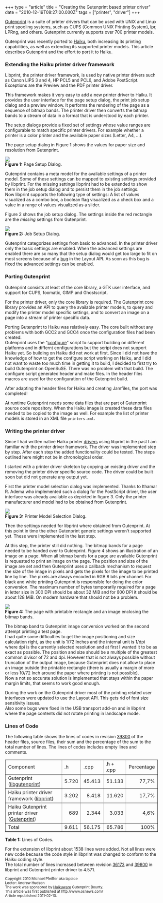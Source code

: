 +++
type = "article"
title = "Creating the Gutenprint based printer driver"
date = "2010-12-19T08:27:00.000Z"
tags = ["printer", "driver"]
+++

<p>
<a href="http://gutenprint.sourceforge.net/">Gutenprint</a> is a suite of printer drivers that can be used with UNIX and Linux print spooling systems, such as CUPS (Common UNIX Printing System), lpr, LPRng, and others. Gutenprint currently supports over 700 printer models. </p>
</p>
<p>
Gutenprint was recently ported to <a href="http://haiku-os.org">Haiku</a>, both increasing its printing capabilities, as well as extending its supported printer models. This article describes Gutenprint and the effort to port it to Haiku.
</p>
<!--break-->
<h3>Extending the Haiku printer driver framework</h3>
<p>
Libprint, the printer driver framework, is used by native printer drivers such as Canon LIPS 3 and 4, HP PCL5 and PCL6, and Adobe PostScript. Exceptions are the Preview and the PDF printer driver.
</p>

<p>
This framework makes it very easy to add a new printer driver to Haiku. It provides the user interface for the page setup dialog, the print job setup dialog and a preview window. It performs the rendering of the page as a sequence of bitmap bands. The printer driver then converts the bitmap bands to a stream of data in a format that is understood by each printer.
</p>

<p>
The setup dialogs provide a fixed set of settings whose value ranges are configurable to match specific printer drivers. For example whether a printer is a color printer and the available paper sizes (Letter, A4, ...).
</p>

<p>
The page setup dialog in Figure 1 shows the values for paper size and resolution from Gutenprint.
</p>
<img src="/files/GutenprintDriver_PageSetup_Annotated.png"/><br>
<b>Figure 1:</b> Page Setup Dialog.<br>

<p>
Gutenprint contains a meta model for the available settings of a printer model. Some of these settings can be mapped to existing settings provided by libprint. For the missing settings libprint had to be extended to show them in the job setup dialog and to persist them in the job settings.<br>
Now libprint supports the following type of settings: A list of values visualized as a combo box, a boolean flag visualized as a check box and a value in a range of values visualized as a slider.
</p>

<p>
Figure 2 shows the job setup dialog. The settings inside the red rectangle are the <i>missing</i> settings from Gutenprint.
</p>

<img src="/files/GutenprintDriver_JobSetup_Annotated.png"/><br>
<b>Figure 2:</b> Job Setup Dialog.<br>

<p>
Gutenprint categorizes settings from basic to advanced. In the printer driver only the basic settings are enabled. When the advanced settings are enabled there are so many that the setup dialog would get too large to fit on most screens because of a <a href="http://www.freelists.org/post/haiku-development/Putting-a-BGridView-inside-BScrollView,8">bug</a> in the Layout API. As soon as this bug is fixed the advanced settings can be enabled.
</p>

<h3>Porting Gutenprint</h3>
<p>
Gutenprint consists at least of the core library, a GTK user interface, and support for CUPS, foomatic, GIMP and Ghostscript.
</p>

<p>
For the printer driver, only the core library is required. The Gutenprint core library provides an API to query the available printer models, to query and modify the printer model specific settings, and to convert an image on a page into a stream of printer specific data.
</p>

<p>
Porting Gutenprint to Haiku was relatively easy. The core built without any problems with both GCC2 and GCC4 once the configuration files had been created.</br>
Gutenprint uses the &quot;<a href="http://www.gnu.org/software/autoconf/manual/autoconf.html">configure</a>&quot; script to support building on different platforms and in differnt configurations but the script does not support Haiku yet. So building on Haiku did not work at first. Since I did not have the knowledge of how to get the configure script working on Haiku, and I did not want to waste too much time in getting it to build, I decided to first try to build Gutenprint on OpenSuSE. There was no problem with that build. The configure script generated header and make files. In the header files macros are used for the configuration of the Gutenprint build.
</p>
<p>
After adapting the header files for Haiku and creating Jamfiles, the port was completed!</br>
</p>

<p>
At runtime Gutenprint needs some data files that are part of Gutenprint source code repository. When the Haiku image is created these data files needed to be copied to the image as well. For example the list of printer models is stored in an XML file <code>printers.xml</code>.
</p>

<h3>Writing the printer driver</h3>
<p>
Since I had written native Haiku printer <a href="http://www.haiku-os.org/documents/dev/how_to_write_a_printer_driver">drivers</a> using libprint in the past I am familiar with the printer driver framework. The driver was implemented step by step. After each step the added functionality could be tested. The steps outlined here might not be in chronological order.
</p>
<p>
I started with a printer driver skeleton by copying an existing driver and the removing the printer driver specific source code. The driver could be built soon but did not generate any output yet.
</p>

<p>
First the printer model selection dialog was implemented. Thanks to Ithamar R. Adema who implemented such a dialog for the PostScript driver, the user interface was already available as depicted in figure 3. Only the printer manufacturer and model had to be obtained from Gutenprint.
</p>

<img src="/files/GutenprintDriver_SelectPrinter.png"/><br>
<b>Figure 3:</b> Printer Model Selection Dialog.<br>

<p>
Then the settings needed for libprint where obtained from Gutenprint. At this point in time the other Gutenprint generic settings weren't supported yet. These were implemented in the last step.
</p>

<p>
At this step, the printer still did nothing. The bitmap bands for a page needed to be handed over to Gutenprint. Figure 4 shows an illustration of an image on a page. When all bitmap bands for a page are available Gutenprint is requested to print an image on the page. The position and size of the image are set and then Gutenprint uses a callback mechanism to request the size of the image in pixels and gets the pixels for the image to be printed line by line. The pixels are always encoded in RGB 8 bits per channel. For black and white printing Gutenprint is responsible for doing the color conversion. The maximum number of bytes temporarily required for a page in letter size in 300 DPI should be about 32 MiB and for 600 DPI it should be about 128 MiB. On modern hardware that should not be a problem.
</p>

<img src="/files/GutenprintDriver_Page.png"/><br>
<b>Figure 4:</b> The page with printable rectangle and an image enclosing the bitmap bands.<br>

<p>
The bitmap band to Gutenprint image conversion worked on the second attempt printing a test page. <br>
I had quite some difficulties to get the image positioning and size calculation right, as the unit is 1/72 Inches and the internal unit is 1/dpi where dpi is the currently selected resolution and at first I wanted it to be as exact as possible. The position and size should be a multiple of the greatest common divisor of 72 and dpi. However that is not always possible without truncation of the output image, because Gutenprint does not allow to place an image outside the printable rectangle (there is usually a margin of more or less 10/72 Inch around the paper where printing is not possible).<br>
Now a not so accurate solution is implemented that stays within the paper margin limits, that seems to work good enough.
</p>

<p>
During the work on the Gutenprint driver most of the printing related user interfaces were updated to use the Layout API. This gets rid of font size sensitivity issues. <br>
Also some bugs were fixed in the USB transport add-on and in libprint where the page contents did not rotate printing in landscape mode.
</p>

<h3>Lines of Code</h3>
<p>
The following table shows the lines of codes in revision <a href="http://dev.haiku-os.org/changeset/39800">39800</a> of the header files, source files, their sum and the percentage of the sum to the total number of lines. The lines of codes includes empty lines and comments.
</p>

<table border="1">
<tr><td>Component                                   </td><td>.h</td>   <td>.cpp</td>  <td>.h + .cpp</td><td>Percentage</td></tr>
<tr><td>Gutenprint (<a href="http://dev.haiku-os.org/browser/haiku/trunk/src/libs/print/libgutenprint/src/main">libgutenprint</a>)</td>
                                                         <td align="right">5.720</td><td align="right">45.413</td><td align="right">51.133</td>  <td align="right"> 77,7%</td></tr>
<tr><td>Haiku printer driver framework (<a href="http://dev.haiku-os.org/browser/haiku/trunk/src/libs/print/libprint">libprint</a>)
                                                         </td><td align="right">3.202</td><td align="right"> 8.418</td><td align="right">11.620</td>  <td align="right"> 17,7%</td></tr>
<tr><td>Haiku Gutenprint printer driver (<a href="http://dev.haiku-os.org/browser/haiku/trunk/src/add-ons/print/drivers/gutenprint">Gutenprint</a>)</td>
                                                         <td align="right">  689</td><td align="right"> 2.344</td><td align="right"> 3.033</td>  <td align="right">  4,6%</td></tr>
<tr><td>Total                                       </td><td align="right">9.611</td><td align="right">56.175</td><td align="right">65.786</td>  <td align="right">100%</td></tr>
</table>
<b>Table 1:</b> Lines of Codes.<br>

<p>
For the extension of libprint about 1538 lines were added. Not all lines were new code because the code style in libprint was changed to conform to the
Haiku coding style.<br>
The total number of lines increased between revision <a href="http://dev.haiku-os.org/changeset/36173">36173</a> and <a href="http://dev.haiku-os.org/changeset/39800">39800</a> in libprint and Gutenprint printer driver to 4.571.
</p>

<p>
<small>
Copyright 2010 Michael Pfeiffer aka laplace<br>
Lector: Andrew Hudson<br>
The work was sponsored by <a href="http://haikuware.com/20101004536/gutenprint-bounty-started">Haikuware</a> Gutenprint Bounty.<br>
This article was first published at http://www.osnews.com/<br>
Article republished 2011-02-10. 
</small>
</p>